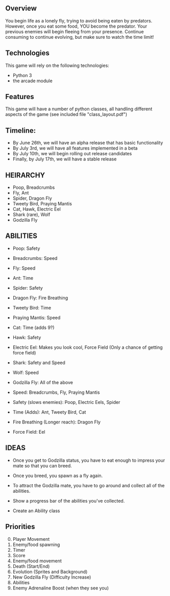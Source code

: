 
## Overview

You begin life as a lonely fly, trying to avoid being eaten by predators. However, once you eat
some food, YOU become the predator. Your previous enemies will begin fleeing from your presence.
Continue consuming to continue evolving, but make sure to watch the time limit!


## Technologies

This game will rely on the following technologies:

* Python 3
* the arcade module


## Features

This game will have a number of python classes, all handling different aspects of the game
(see included file "class_layout.pdf")

## Timeline:

* By June 26th, we will have an alpha release that has basic functionality
* By July 3rd, we will have all features implemented in a beta
* By July 10th, we will begin rolling out release candidates
* Finally, by July 17th, we will have a stable release

## HEIRARCHY

* Poop, Breadcrumbs
* Fly, Ant
* Spider, Dragon Fly
* Tweety Bird, Praying Mantis
* Cat, Hawk, Electric Eel
* Shark (rare), Wolf
* Godzilla Fly

## ABILITIES
* Poop: Safety
* Breadcrumbs: Speed
* Fly: Speed
* Ant: Time
* Spider: Safety
* Dragon Fly: Fire Breathing
* Tweety Bird: Time
* Praying Mantis: Speed
* Cat: Time (adds 9?)
* Hawk: Safety
* Electric Eel: Makes you look cool, Force Field (Only a chance of getting force field)
* Shark: Safety and Speed
* Wolf: Speed
* Godzilla Fly: All of the above

* Speed: Breadcrumbs, Fly, Praying Mantis
* Safety (slows enemies): Poop, Electric Eels, Spider
* Time (Adds): Ant, Tweety Bird, Cat
* Fire Breathing (Longer reach): Dragon Fly
* Force Field: Eel

## IDEAS
* Once you get to Godzilla status, you have to eat enough to impress your mate so that you can breed.
* Once you breed, you spawn as a fly again.

* To attract the Godzilla mate, you have to go around and collect all of the abilities.
* Show a progress bar of the abilities you've collected.

* Create an Ability class

## Priorities

0) Player Movement
1) Enemy/food spawning
2) Timer
2) Score
3) Enemy/food movement
3) Death (Start/End)
4) Evolution (Sprites and Background)
4) New Godzilla Fly (Difficulty Increase)
4) Abilities
4) Enemy Adrenaline Boost (when they see you)